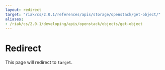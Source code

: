 ```yaml
---
layout: redirect
target: "riak/cs/2.0.1/references/apis/storage/openstack/get-object/"
aliases:
- /riak/cs/2.0.1/developing/apis/openstack/objects/get-object
---
```


# Redirect

This page will redirect to `target`.
